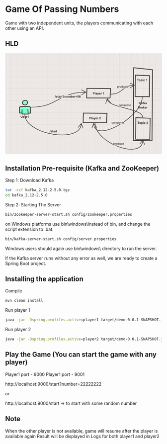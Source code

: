 # Game Of Passing Numbers

Game with two independent units, the players communicating with each other using an API.

## HLD

![alt text](https://github.com/oyedpk/GameOfPassingNumbers/blob/master/design.png?raw=true)

## Installation Pre-requisite (Kafka and ZooKeeper)

Step 1: Download Kafka
```bash
tar -xzf kafka_2.12-2.5.0.tgz
cd kafka_2.12-2.5.0
```
Step 2: Starting The Server
```bash
bin/zookeeper-server-start.sh config/zookeeper.properties
```
on Windows platforms use bin\windows\instead of bin, and change the script extension to .bat.
```bash
bin/kafka-server-start.sh config/server.properties
```
Windows users should again use bin\windows\ directory to run the server.

If the Kafka server runs without any error as well, we are ready to create a Spring Boot project.


## Installing the application

Compile

```bash
mvn clean install
```

Run player 1

```bash
java -jar -Dspring.profiles.active=player1 target/demo-0.0.1-SNAPSHOT.jar
```

Run player 2

```bash
java -jar -Dspring.profiles.active=player2 target/demo-0.0.1-SNAPSHOT.jar
```


## Play the Game (You can start the game with any player)
Player1 port - 9000
Player1 port - 9001

http://localhost:9000/start?number=22222222

or

http://localhost:9000/start                     -> to start with some random number


## Note
When the other player is not available, game will resume after the player is available again
Result will be displayed in Logs for both player1 and player2